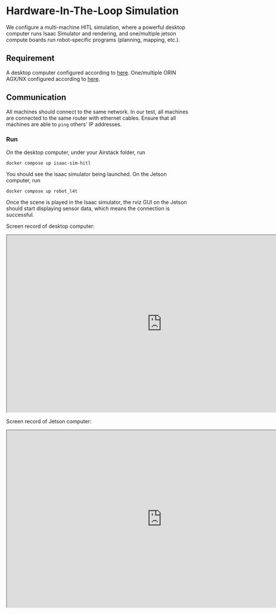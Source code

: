 # Hardware-In-The-Loop Simulation
We configure a multi-machine HITL simulation, where a powerful desktop computer runs Isaac Simulator and rendering, and one/multiple jetson compute boards run robot-specific programs (planning, mapping, etc.).
## Requirement
A desktop computer configured according to [here](/docs/getting_started). One/multiple ORIN AGX/NX configured according to [here](/docs/real_world/installation/).

## Communication
All machines should connect to the same network. In our test, all machines are connected to the same router with ethernet cables. Ensure that all machines are able to `ping` others' IP addresses.

### Run
On the desktop computer, under your Airstack folder, run
```
docker compose up isaac-sim-hitl
```
You should see the isaac simulator being launched.
On the Jetson computer, run
```
docker compose up robot_l4t
```
Once the scene is played in the Isaac simulator, the rviz GUI on the Jetson should start displaying sensor data, which means the connection is successful. 

Screen record of desktop computer:
<iframe src="https://drive.google.com/file/d/1sNkEattgDyBAI9xFPVQsXn8sRi6gYQSG/view?usp=sharing" width="840" height="480" allow="autoplay" allowfullscreen="allowfullscreen"></iframe>

Screen record of Jetson computer:
<iframe src="https://drive.google.com/file/d/19S8Yceq8t2FPubN8Mly003Up1AbLzCA8/view?usp=sharing" width="840" height="480" allow="autoplay" allowfullscreen="allowfullscreen"></iframe>